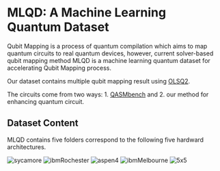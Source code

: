 # MLQD: A Machine Learning Quantum Dataset
Qubit Mapping is a process of quantum compilation which aims to map quantum circuits to real quantum devices, however, current solver-based qubit mapping method MLQD is a machine learning quantum dataset for accelerating Qubit Mapping process.

Our dataset contains multiple qubit mapping result using [OLSQ2](https://github.com/WanHsuanLin/OLSQ2).

The circuits come from two ways: 1. [QASMbench](https://github.com/pnnl/QASMBench) and 2. our method for enhancing quantum circuit. 

## Dataset Content
MLQD contains five folders correspond to the following five hardward architectures.


![sycamore](https://github.com/user-attachments/assets/b883a3c4-9a61-4847-8855-aea73f7f3421)
![ibmRochester](https://github.com/user-attachments/assets/6e117a25-56d2-41fe-9a4b-247255bbc445)
![aspen4](https://github.com/user-attachments/assets/d37ee300-571a-4869-baf4-796a8deaf7a8)
![ibmMelbourne](https://github.com/user-attachments/assets/62aa30a5-6c71-4b4f-a1ca-f6146d526a15)
![5x5](https://github.com/user-attachments/assets/032b3ba3-fc46-438d-91df-ff9ebe430a73)
